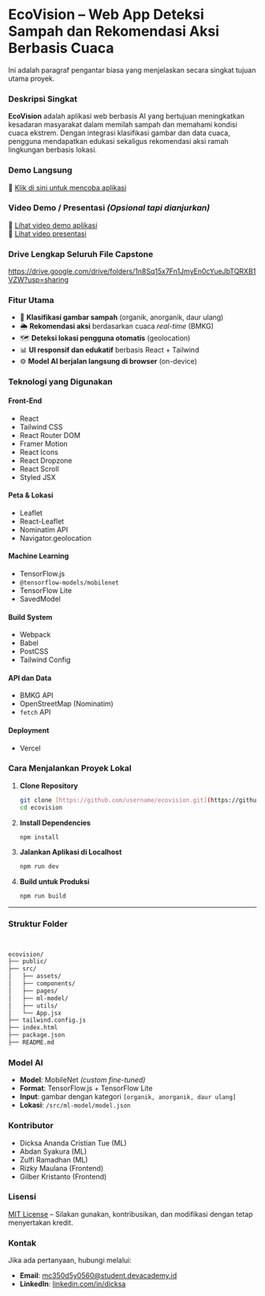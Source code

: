 # EcoVision – Web App Deteksi Sampah dan Rekomendasi Aksi Berbasis Cuaca

Ini adalah paragraf pengantar biasa yang menjelaskan secara singkat tujuan utama proyek.

### Deskripsi Singkat

**EcoVision** adalah aplikasi web berbasis AI yang bertujuan meningkatkan kesadaran masyarakat dalam memilah sampah dan memahami kondisi cuaca ekstrem. Dengan integrasi klasifikasi gambar dan data cuaca, pengguna mendapatkan edukasi sekaligus rekomendasi aksi ramah lingkungan berbasis lokasi.

### Demo Langsung

🔗 [Klik di sini untuk mencoba aplikasi](https://ecovision-beta.vercel.app/)

### Video Demo / Presentasi *(Opsional tapi dianjurkan)*

🎥 [Lihat video demo aplikasi](https://drive.google.com/file/d/16KzX2OQvjWIRdBiMfM_YKed5Qa02brU8/view?usp=sharing) <br/>
🎥 [Lihat video presentasi](https://www.youtube.com/watch?v=your-video-id)

### Drive Lengkap Seluruh File Capstone
https://drive.google.com/drive/folders/1n8Sq15x7Fn1JmyEn0cYueJbTQRXB1VZW?usp=sharing

### Fitur Utama

* 📸 **Klasifikasi gambar sampah** (organik, anorganik, daur ulang)
* 🌦️ **Rekomendasi aksi** berdasarkan cuaca *real-time* (BMKG)
* 🗺️ **Deteksi lokasi pengguna otomatis** (geolocation)
* 📊 **UI responsif dan edukatif** berbasis React + Tailwind
* ⚙️ **Model AI berjalan langsung di browser** (on-device)

### Teknologi yang Digunakan

#### Front-End

* React
* Tailwind CSS
* React Router DOM
* Framer Motion
* React Icons
* React Dropzone
* React Scroll
* Styled JSX

#### Peta & Lokasi

* Leaflet
* React-Leaflet
* Nominatim API
* Navigator.geolocation

#### Machine Learning

* TensorFlow.js
* `@tensorflow-models/mobilenet`
* TensorFlow Lite
* SavedModel

#### Build System

* Webpack
* Babel
* PostCSS
* Tailwind Config

#### API dan Data

* BMKG API
* OpenStreetMap (Nominatim)
* `fetch` API

#### Deployment

* Vercel

### Cara Menjalankan Proyek Lokal

1.  **Clone Repository**

    ```bash
    git clone [https://github.com/username/ecovision.git](https://github.com/username/ecovision.git)
    cd ecovision
    ```

2.  **Install Dependencies**

    ```bash
    npm install
    ```

3.  **Jalankan Aplikasi di Localhost**

    ```bash
    npm run dev
    ```

4.  **Build untuk Produksi**

    ```bash
    npm run build
    ```

---

### Struktur Folder
```markdown


ecovision/
├── public/
├── src/
│   ├── assets/
│   ├── components/
│   ├── pages/
│   ├── ml-model/
│   ├── utils/
│   └── App.jsx
├── tailwind.config.js
├── index.html
├── package.json
├── README.md


```
### Model AI

* **Model**: MobileNet *(custom fine-tuned)*
* **Format**: TensorFlow.js + TensorFlow Lite
* **Input**: gambar dengan kategori `[organik, anorganik, daur ulang]`
* **Lokasi**: `/src/ml-model/model.json`

### Kontributor

* Dicksa Ananda Cristian Tue (ML)
* Abdan Syakura (ML)
* Zulfi Ramadhan (ML)
* Rizky Maulana (Frontend)
* Gilber Kristanto (Frontend)

### Lisensi

[MIT License](https://opensource.org/licenses/MIT) – Silakan gunakan, kontribusikan, dan modifikasi dengan tetap menyertakan kredit.

### Kontak

Jika ada pertanyaan, hubungi melalui:

* **Email**: mc350d5y0560@student.devacademy.id
* **LinkedIn**: [linkedin.com/in/dicksa](https://www.linkedin.com/in/dicksa)
